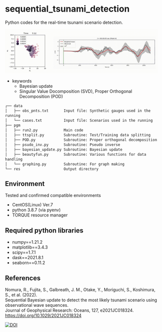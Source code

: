 # sequential_tsunami_detection

Python codes for the real-time tsunami scenario detection.

![tutorial](./movies/tutorial.gif)

- keywords
  - Bayesian update
  - Singular Value Docomposition (SVD), Proper Orthogonal Decomposition (POD)


```
┌── data
│   ├── obs_pnts.txt       Input file: Synthetic gauges used in the running
│   └── cases.txt          Input file: Scenarios used in the running
├── pgm
│   ├── run2.py            Main code
│   ├── ttsplit.py         Subroutine: Test/Training data splitting
│   ├── POD.py             Subroutine: Proper orthogonal decomposition
│   ├── psudo_inv.py       Subroutine: Pseudo inverse 
│   ├── bayesian_update.py Subroutine: Bayesian update
│   ├── beautyfun.py       Subroutine: Various functions for data handling
│   └── graphing.py        Subroutine: For graph making
└── res                    Output directory
```

## Environment
Tested and confirmed compatible environments
- CentOS(Linux) Ver.7
- python 3.8.7 (via pyenv)
- TORQUE resource manager


## Required python libraries

- numpy==1.21.2
- matplotlib==3.4.3
- scipy==1.7.1
- dask==2021.8.1
- seaborn==0.11.2


## References
Nomura, R., Fujita, S., Galbreath, J. M., Otake, Y., Moriguchi, S., Koshimura, S., et al. (2022).   
Sequential Bayesian update to detect the most likely tsunami scenario using observational wave sequences.   
Journal of Geophysical Research: Oceans, 127, e2021JC018324. https://doi.org/10.1029/2021JC018324  

[![DOI](https://zenodo.org/badge/508964446.svg)](https://zenodo.org/badge/latestdoi/508964446)

